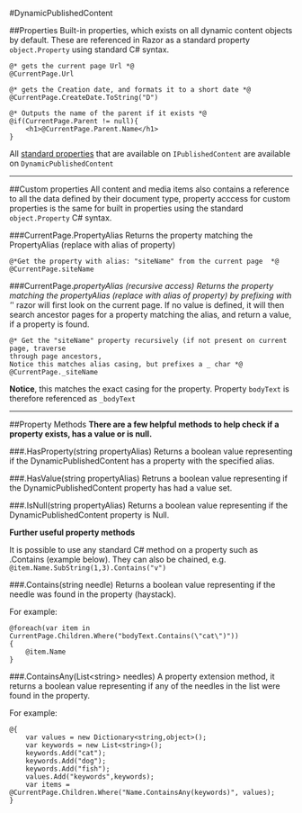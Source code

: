 #DynamicPublishedContent

##Properties
Built-in properties, which exists on all dynamic content objects by default. These are referenced in Razor as a standard property
`object.Property` using standard C# syntax. 

	@* gets the current page Url *@
	@CurrentPage.Url
	
	@* gets the Creation date, and formats it to a short date *@
	@CurrentPage.CreateDate.ToString("D")
	
	@* Outputs the name of the parent if it exists *@
	@if(CurrentPage.Parent != null){
		<h1>@CurrentPage.Parent.Name</h1>
	}

All [standard properties](../IPublishedContent/Properties.md) that are available on `IPublishedContent` are available on `DynamicPublishedContent`

-----

##Custom properties
All content and media items also contains a reference to all the data defined by their document type, 
property acccess for custom properties is the same for built in properties using the standard 
`object.Property` C# syntax. 
	
###CurrentPage.PropertyAlias
Returns the property matching the PropertyAlias (replace with alias of property) 

	@*Get the property with alias: "siteName" from the current page  *@
	@CurrentPage.siteName
	
###CurrentPage._propertyAlias (recursive access)
Returns the property matching the propertyAlias (replace with alias of property) 
by prefixing with '_' razor will first look on the current page. If no value is defined, it will then search ancestor pages for a property matching the alias, and return a value, if a property is found.

	@* Get the "siteName" property recursively (if not present on current page, traverse 
	through page ancestors, 
	Notice this matches alias casing, but prefixes a _ char *@
	@CurrentPage._siteName
	
**Notice**, this matches the exact casing for the property.
Property `bodyText` is therefore referenced as `_bodyText`

---

##Property Methods
**There are a few helpful methods to help check if a property exists, has a value or is null.**

###.HasProperty(string propertyAlias)
Returns a boolean value representing if the DynamicPublishedContent has a property with the specified alias.

###.HasValue(string propertyAlias)
Retruns a boolean value representing if the DynamicPublishedContent property has had a value set.

###.IsNull(string propertyAlias)
Returns a boolean value representing if the DynamicPublishedContent property is Null.

**Further useful property methods**

It is possible to use any standard C# method on a property such as .Contains (example below). They can also be chained, e.g. `@item.Name.SubString(1,3).Contains("v")`

###.Contains(string needle)
Returns a boolean value representing if the needle was found in the property (haystack).

For example:

	@foreach(var item in CurrentPage.Children.Where("bodyText.Contains(\"cat\")"))
	{
	    @item.Name 
	}

###.ContainsAny(List&lt;string&gt; needles)
A property extension method, it returns a boolean value representing if any of the needles in the list were found in the property.

For example:

	@{
		var values = new Dictionary<string,object>();
		var keywords = new List<string>();
		keywords.Add("cat");
		keywords.Add("dog");
		keywords.Add("fish");
		values.Add("keywords",keywords);
		var items = @CurrentPage.Children.Where("Name.ContainsAny(keywords)", values); 
	}